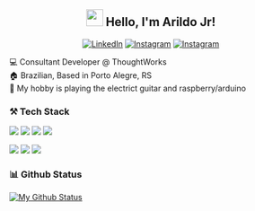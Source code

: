 <h2 align="center">  <img src="https://media.giphy.com/media/hvRJCLFzcasrR4ia7z/giphy.gif" width="30px"> Hello, I'm Arildo Jr! </h2>

<p align="center">
  <a href="https://www.linkedin.com/in/arildoborgesjr" target="_blank"><img src="https://img.shields.io/badge/LinkedIn-%230077B5.svg?&style=flat-square&logo=linkedin&logoColor=white" alt="LinkedIn"></a>
  <a href="https://www.instagram.com/arildoborgesjr/" target="_blank"><img src="https://img.shields.io/badge/Instagram-%23E4405F.svg?&style=flat-square&logo=instagram&logoColor=white" alt="Instagram"></a>
  <a href="https://github.com/arildojr7" target="_blank"><img src="http://hits.dwyl.com/arildojr7/arildojr7.svg" alt="Instagram"></a>
</p>

:computer:  Consultant Developer @ ThoughtWorks <br>
:house:  Brazilian, Based in Porto Alegre, RS <br>
:guitar:  My hobby is playing the electrict guitar and raspberry/arduino<br>

### ⚒️ Tech Stack

<p>
  <img src="https://img.shields.io/badge/kotlin%20-%23323330.svg?&style=for-the-badge&logo=kotlin"/>
  <img src="https://img.shields.io/badge/android%20-%23323330.svg?&style=for-the-badge&logo=android"/>
  <img src="https://img.shields.io/badge/typescript-3178C5.svg?&style=for-the-badge&logo=typescript&logoColor=white"/>
  <img src="https://img.shields.io/badge/git%20-%23F05033.svg?&style=for-the-badge&logo=git&logoColor=white"/>
</p>
<p>
  <img src="https://img.shields.io/badge/spring%20-%23323330.svg?&style=for-the-badge&logo=spring"/>
  <img src="https://img.shields.io/badge/node.js%20-%2368a063.svg?&style=for-the-badge&logo=node.js&logoColor=white"/>
  <img src="https://img.shields.io/badge/mongodb%20-%23323330.svg?&style=for-the-badge&logo=mongodb"/>
</p>

<!-- 
### Latest Blog Post
WIP
-->

### 📊 Github Status
[![My Github Status](https://github-readme-stats.vercel.app/api?username=arildojr7&count_private=true&show_icons=true&theme=dracula&line_height=27)](https://github.com/arildojr7)
